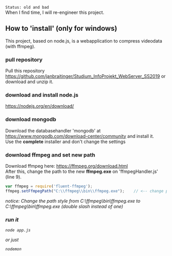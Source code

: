 `Status: old and bad`
<br>When I find time, I will re-engineer this project.

## How to 'install' (only for windows)
This project, based on node.js, is a webapplication to compress videodata (with ffmpeg). 
### pull repository
Pull this repository https://github.com/janbraitinger/Studium_InfoProjekt_WebServer_SS2019 or download and unzip it.
### download and install node.js
https://nodejs.org/en/download/
### download mongodb
Download the databasehandler 'mongodb' at https://www.mongodb.com/download-center/community and install it.<br/>
Use the <b>complete</b> installer and don't change the settings
### download ffmpeg and set new path 
Download ffmpeg here: https://ffmpeg.org/download.html <br/>
After this, change the path to the new <b>ffmpeg.exe</b> on 'ffmpegHandler.js' (line 9).
```javascript
var ffmpeg = require('fluent-ffmpeg');
ffmpeg.setFfmpegPath("C:\\ffmpeg\\bin\\ffmpeg.exe");    // <-- change path 
```
<i>notice: Change the path style from C:\ffmpeg\bin\ffmpeg.exe to C:\\ffmpeg\\bin\\ffmpeg.exe (double slash instead of one) <i>
### run it
```console
node app.js 
```
or just
```console
nodemon
```
